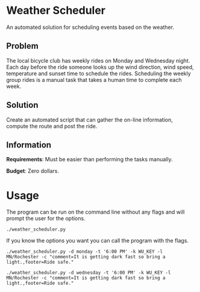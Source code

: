 # Weather Scheduler

An automated solution for scheduling events based on the weather.

## Problem
The local bicycle club has weekly rides on Monday and Wednesday night. Each
day before the ride someone looks up the wind direction, wind speed,
temperature and sunset time to schedule the rides. Scheduling the weekly group
rides is a manual task that takes a human time to complete each week.

## Solution
Create an automated script that can gather the on-line information,
compute the route and post the ride.

## Information

**Requirements**: Must be easier than performing the tasks manually.

**Budget**: Zero dollars.

# Usage

The program can be run on the command line without any flags and will prompt
the user for the options.

```
./weather_scheduler.py
```

If you know the options you want you can call the program with the flags.

```
./weather_scheduler.py -d monday -t '6:00 PM' -k WU_KEY -l MN/Rochester -c "comment=It is getting dark fast so bring a light.,footer=Ride safe."

./weather_scheduler.py -d wednesday -t '6:00 PM' -k WU_KEY -l MN/Rochester -c "comment=It is getting dark fast so bring a light.,footer=Ride safe."
```
